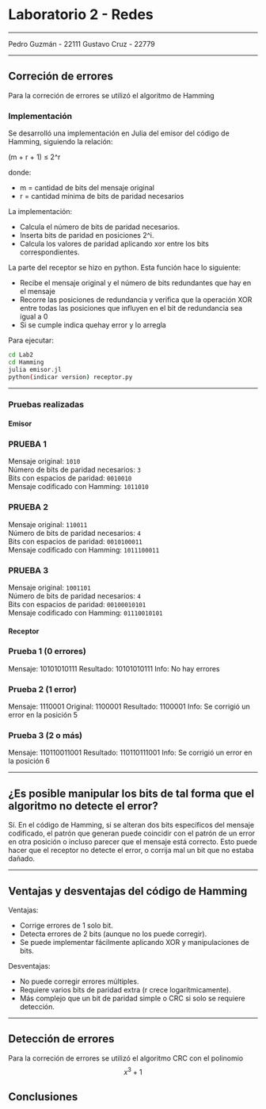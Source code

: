 # Laboratorio 2 - Redes
---
Pedro Guzmán - 22111
Gustavo Cruz - 22779

---
## Correción de errores

Para la correción de errores se utilizó el algoritmo de Hamming

### Implementación

Se desarrolló una implementación en Julia del emisor del código de Hamming, siguiendo la relación:

(m + r + 1) ≤ 2^r

donde:
- m = cantidad de bits del mensaje original
- r = cantidad mínima de bits de paridad necesarios

La implementación:
- Calcula el número de bits de paridad necesarios.
- Inserta bits de paridad en posiciones 2^i.
- Calcula los valores de paridad aplicando xor entre los bits correspondientes.

La parte del receptor se hizo en python. Esta función hace lo siguiente: 

- Recibe el mensaje original y el número de bits redundantes que hay en el mensaje
- Recorre las posiciones de redundancia y verifica que la operación XOR entre todas las posiciones que influyen en el bit de redundancia sea igual a 0
- Si se cumple indica quehay error y lo arregla

Para ejecutar: 

```bash
cd Lab2
cd Hamming
julia emisor.jl
python(indicar version) receptor.py
```


---

### Pruebas realizadas 
#### Emisor

### PRUEBA 1

Mensaje original: `1010`  
Número de bits de paridad necesarios: `3`  
Bits con espacios de paridad: `0010010`  
Mensaje codificado con Hamming: `1011010`

### PRUEBA 2

Mensaje original: `110011`  
Número de bits de paridad necesarios: `4`  
Bits con espacios de paridad: `0010100011`  
Mensaje codificado con Hamming: `1011100011`

### PRUEBA 3

Mensaje original: `1001101`  
Número de bits de paridad necesarios: `4`  
Bits con espacios de paridad: `00100010101`  
Mensaje codificado con Hamming: `01110010101`

#### Receptor

### Prueba 1 (0 errores)
Mensaje: 10101010111
Resultado: 10101010111
Info: No hay errores

### Prueba 2 (1 error)
Mensaje: 1110001
Original: 1100001
Resultado: 1100001
Info: Se corrigió un error en la posición 5

### Prueba 3 (2 o más)

Mensaje: 110110011001
Resultado: 110110111001
Info: Se corrigió un error en la posición 6

---


## ¿Es posible manipular los bits de tal forma que el algoritmo no detecte el error?

Sí. En el código de Hamming, si se alteran dos bits específicos del mensaje codificado, el patrón que generan puede coincidir con el patrón de un error en otra posición o incluso parecer que el mensaje está correcto. Esto puede hacer que el receptor no detecte el error, o corrija mal un bit que no estaba dañado.

---

## Ventajas y desventajas del código de Hamming

Ventajas:
- Corrige errores de 1 solo bit.
- Detecta errores de 2 bits (aunque no los puede corregir).
- Se puede implementar fácilmente aplicando XOR y manipulaciones de bits.

Desventajas:
- No puede corregir errores múltiples.
- Requiere varios bits de paridad extra (r crece logarítmicamente).
- Más complejo que un bit de paridad simple o CRC si solo se requiere detección.

---

## Detección de errores

Para la correción de errores se utilizó el algoritmo CRC con el polinomio $$x^3+1$$

## Conclusiones
